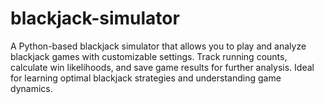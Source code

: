 # blackjack-simulator
A Python-based blackjack simulator that allows you to play and analyze blackjack games with customizable settings. Track running counts, calculate win likelihoods, and save game results for further analysis. Ideal for learning optimal blackjack strategies and understanding game dynamics.

